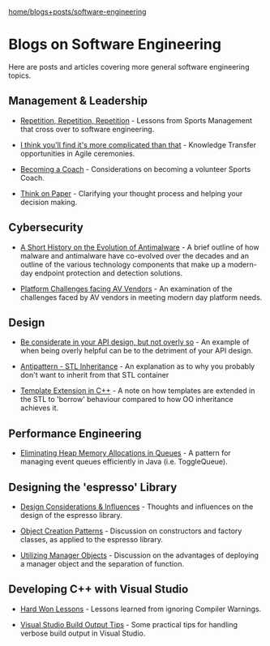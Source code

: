 [home/](../../)[blogs+posts/](../)[software-engineering](./)

# Blogs on Software Engineering
Here are posts and articles covering more general software engineering topics. 


## Management & Leadership

* [Repetition, Repetition, Repetition](./repetition) - Lessons from Sports Management that cross over to software engineering.

* [I think you'll find it's more complicated than that](./more-complicated) - Knowledge Transfer opportunities in Agile ceremonies.

* [Becoming a Coach](./coaching) - Considerations on becoming a volunteer Sports Coach.

* [Think on Paper](./think-on-paper) - Clarifying your thought process and helping your decision making.


## Cybersecurity

* [A Short History on the Evolution of Antimalware](./endpoint-protection) - A brief outline of how malware and antimalware have co-evolved over the decades and an outline of the various technology components that make up a modern-day endpoint protection and detection solutions. 


* [Platform Challenges facing AV Vendors](./wouldnt-start-here/) - An examination of the challenges faced by AV vendors in meeting modern day platform needs. 



## Design

* [Be considerate in your API design, but not overly so](./api-design) - An example of when being overly helpful can be to the detriment of your API design.

* [Antipattern - STL Inheritance](./antipattern-stl-inheritance/) - An explanation as to why you probably don't want to inherit from that STL container

* [Template Extension in C++](./template-extension/) - A note on how templates are extended in the STL to 'borrow' behaviour compared to how OO inheritance achieves it.


## Performance Engineering

* [Eliminating Heap Memory Allocations in Queues](./toggle-queue) - A pattern for managing event queues efficiently in Java (i.e. ToggleQueue).

## Designing the 'espresso' Library

* [Design Considerations & Influences](./espresso/design-considerations) - Thoughts and influences on the design of the espresso library.

* [Object Creation Patterns](./espresso/object-construction) - Discussion on constructors and factory classes, as applied to the espresso library.

* [Utilizing Manager Objects](./espresso/manager-objects) - Discussion on the advantages of deploying a manager object and the separation of function. 

## Developing C++ with Visual Studio

* [Hard Won Lessons](./hard-won-lessons) - Lessons learned from ignoring Compiler Warnings.

* [Visual Studio Build Output Tips](./visual-studio-builds) - Some practical tips for handling verbose build output in Visual Studio.






